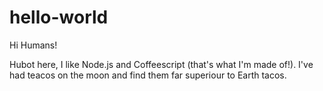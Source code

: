 # hello-world

Hi Humans!

Hubot here, I like Node.js and Coffeescript (that's what I'm made of!).
I've had teacos on the moon and find them far superiour to Earth tacos.

